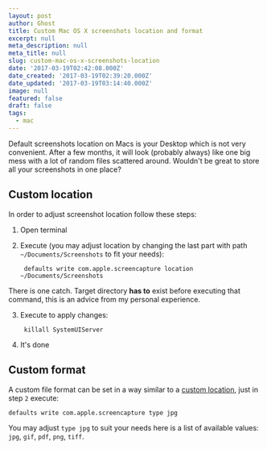 ```yaml
---
layout: post
author: Ghost
title: Custom Mac OS X screenshots location and format
excerpt: null
meta_description: null
meta_title: null
slug: custom-mac-os-x-screenshots-location
date: '2017-03-19T02:42:08.000Z'
date_created: '2017-03-19T02:39:20.000Z'
date_updated: '2017-03-19T03:14:40.000Z'
image: null
featured: false
draft: false
tags:
  - mac
---
```

Default screenshots location on Macs is your Desktop which is not very convenient. After a few months, it will look (probably always) like one big mess with a lot of random files scattered around. Wouldn't be great to store all your screenshots in one place?

## Custom location
In order to adjust screenshot location follow these steps:

1. Open terminal
2. Execute (you may adjust location by changing the last part with path `~/Documents/Screenshots` to fit your needs):

        defaults write com.apple.screencapture location ~/Documents/Screenshots
  There is one catch. Target directory **has to** exist before executing that command, this is an advice from my personal experience.

3. Execute to apply changes:

        killall SystemUIServer

4. It's done

## Custom format

A custom file format can be set in a way similar to a [custom location](#customlocation), just in step `2` execute:

    defaults write com.apple.screencapture type jpg

You may adjust `type jpg` to suit your needs here is a list of available values: `jpg`, `gif`, `pdf`, `png`, `tiff`.
